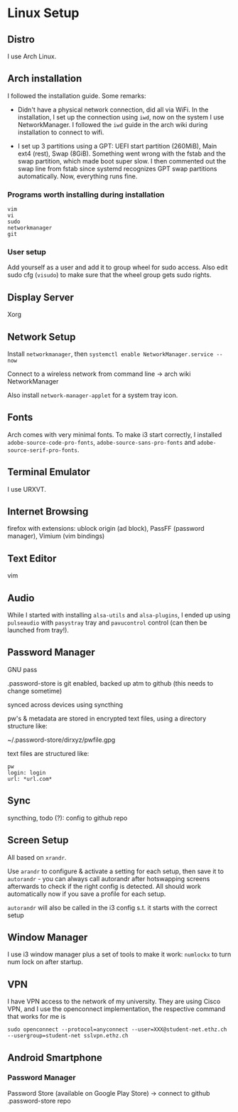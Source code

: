 # Linux Setup

## Distro

I use Arch Linux.

## Arch installation

I followed the installation guide. Some remarks:

- Didn't have a physical network connection, did all via WiFi. In the installation, I set up the connection using `iwd`, now on the system I use NetworkManager. I followed the `iwd` guide in the arch wiki during installation to connect to wifi.

- I set up 3 partitions using a GPT: UEFI start partition (260MiB), Main ext4 (rest), Swap (8GiB). Something went wrong with the fstab and the swap partition, which made boot super slow. I then commented out the swap line from fstab since systemd recognizes GPT swap partitions automatically. Now, everything runs fine.

### Programs worth installing during installation

    vim
    vi
    sudo
    networkmanager
    git
    
### User setup

Add yourself as a user and add it to group wheel for sudo access. Also edit sudo cfg (`visudo`) to make sure that the wheel group gets sudo rights.


## Display Server

Xorg



## Network Setup

Install `networkmanager`, then `systemctl enable NetworkManager.service --now`

Connect to a wireless network from command line -> arch wiki NetworkManager

Also install `network-manager-applet` for a system tray icon. 

## Fonts

Arch comes with very minimal fonts. To make i3 start correctly, I installed `adobe-source-code-pro-fonts`, `adobe-source-sans-pro-fonts` and `adobe-source-serif-pro-fonts`.

## Terminal Emulator

I use URXVT.

## Internet Browsing

firefox with extensions: ublock origin (ad block), PassFF (password manager), Vimium (vim bindings)

## Text Editor

vim

## Audio

While I started with installing `alsa-utils` and `alsa-plugins`, I ended up using `pulseaudio` with `pasystray` tray and `pavucontrol` control (can then be launched from tray!). 

## Password Manager

GNU pass

.password-store is git enabled, backed up atm to github (this needs to change sometime)

synced across devices using syncthing

pw's & metadata are stored in encrypted text files, using a directory structure like:

~/.password-store/dirxyz/pwfile.gpg

text files are structured like:

    pw
    login: login
    url: *url.com*

## Sync

syncthing, todo (?): config to github repo

## Screen Setup

All based on `xrandr`. 

Use `arandr` to configure & activate a setting for each setup, then save it to `autorandr` - you can always call autorandr after hotswapping screens afterwards to check if the right config is detected. All should work automatically now if you save a profile for each setup.

`autorandr` will also be called in the i3 config s.t. it starts with the correct setup

## Window Manager

I use i3 window manager plus a set of tools to make it work:
`numlockx` to turn num lock on after startup.


## VPN

I have VPN access to the network of my university. They are using Cisco VPN, and I use the openconnect implementation, the respective command that works for me is
    
    sudo openconnect --protocol=anyconnect --user=XXX@student-net.ethz.ch --usergroup=student-net sslvpn.ethz.ch

## Android Smartphone

### Password Manager

Password Store (available on Google Play Store) -> connect to github .password-store repo
